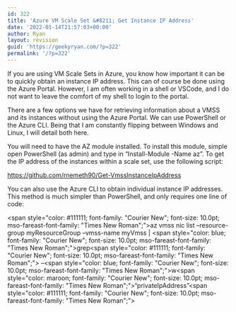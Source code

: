 ```yaml
---
id: 322
title: 'Azure VM Scale Set &#8211; Get Instance IP Address'
date: '2022-01-14T21:57:03+00:00'
author: Ryan
layout: revision
guid: 'https://geekyryan.com/?p=322'
permalink: '/?p=322'
---
```


If you are using VM Scale Sets in Azure, you know how important it can be to quickly obtain an instance IP address. This can of course be done using the Azure Portal. However, I am often working in a shell or VSCode, and I do not want to leave the comfort of my shell to login to the portal.

There are a few options we have for retrieving information about a VMSS and its instances without using the Azure Portal. We can use PowerShell or the Azure CLI. Being that I am constantly flipping between Windows and Linux, I will detail both here.

You will need to have the AZ module installed. To install this module, simple open PowerShell (as admin) and type in “Install-Module -Name az”. To get the IP address of the instances within a scale set, use the following script:

<https://github.com/rnemeth90/Get-VmssInstanceIpAddress>

You can also use the Azure CLI to obtain individual instance IP addresses. This method is much simpler than PowerShell, and only requires one line of code:

<span style="color: #111111; font-family: "Courier New"; font-size: 10.0pt; mso-fareast-font-family: "Times New Roman";">az vmss nic list –resource-group myResourceGroup<span style="mso-spacerun: yes;"> </span>–vmss-name myVmss | </span><span style="color: blue; font-family: "Courier New"; font-size: 10.0pt; mso-fareast-font-family: "Times New Roman";">grep</span><span style="color: #111111; font-family: "Courier New"; font-size: 10.0pt; mso-fareast-font-family: "Times New Roman";"> –</span><span style="color: blue; font-family: "Courier New"; font-size: 10.0pt; mso-fareast-font-family: "Times New Roman";">w</span><span style="color: maroon; font-family: "Courier New"; font-size: 10.0pt; mso-fareast-font-family: "Times New Roman";">“privateIpAddress”</span><span style="color: #111111; font-family: "Courier New"; font-size: 10.0pt; mso-fareast-font-family: "Times New Roman";"></span>

<span style="mso-spacerun: yes;"></span>